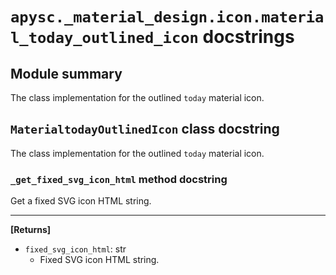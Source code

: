 # `apysc._material_design.icon.material_today_outlined_icon` docstrings

## Module summary

The class implementation for the outlined `today` material icon.

## `MaterialtodayOutlinedIcon` class docstring

The class implementation for the outlined `today` material icon.

### `_get_fixed_svg_icon_html` method docstring

Get a fixed SVG icon HTML string.<hr>

**[Returns]**

- `fixed_svg_icon_html`: str
  - Fixed SVG icon HTML string.